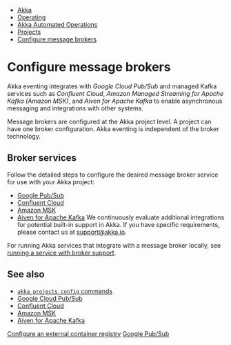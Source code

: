 <!-- <nav> -->
- [Akka](../../index.html)
- [Operating](../index.html)
- [Akka Automated Operations](../akka-platform.html)
- [Projects](index.html)
- [Configure message brokers](message-brokers.html)

<!-- </nav> -->

# Configure message brokers

Akka eventing integrates with *Google Cloud Pub/Sub* and managed Kafka services such as *Confluent Cloud*, *Amazon Managed Streaming for Apache Kafka (Amazon MSK)*, and *Aiven for Apache Kafka* to enable asynchronous messaging and integrations with other systems.

Message brokers are configured at the Akka project level. A project can have one broker configuration. Akka eventing is independent of the broker technology.

## <a href="about:blank#_broker_services"></a> Broker services

Follow the detailed steps to configure the desired message broker service for use with your Akka project:

- [Google Pub/Sub](broker-google-pubsub.html)
- [Confluent Cloud](broker-confluent.html)
- [Amazon MSK](broker-aws-msk.html)
- [Aiven for Apache Kafka](broker-aiven.html)
We continuously evaluate additional integrations for potential built-in support in Akka. If you have specific requirements, please contact us at [support@akka.io](mailto:support@akka.io).

For running Akka services that integrate with a message broker locally, see [running a service with broker support](../../java/running-locally.html#_local_broker_support).

## <a href="about:blank#_see_also"></a> See also

- <a href="../../reference/cli/akka-cli/akka_projects_config.html#_see_also">`akka projects config` commands</a>
- [Google Cloud Pub/Sub](https://cloud.google.com/pubsub/docs/overview)
- [Confluent Cloud](https://www.confluent.io/confluent-cloud)
- [Amazon MSK](https://aws.amazon.com/msk/)
- [Aiven for Apache Kafka](https://aiven.io/kafka)

<!-- <footer> -->
<!-- <nav> -->
[Configure an external container registry](external-container-registries.html) [Google Pub/Sub](broker-google-pubsub.html)
<!-- </nav> -->

<!-- </footer> -->

<!-- <aside> -->

<!-- </aside> -->